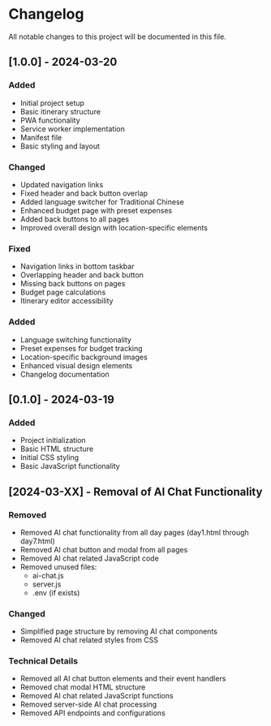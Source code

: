 # Changelog

All notable changes to this project will be documented in this file.

## [1.0.0] - 2024-03-20

### Added
- Initial project setup
- Basic itinerary structure
- PWA functionality
- Service worker implementation
- Manifest file
- Basic styling and layout

### Changed
- Updated navigation links
- Fixed header and back button overlap
- Added language switcher for Traditional Chinese
- Enhanced budget page with preset expenses
- Added back buttons to all pages
- Improved overall design with location-specific elements

### Fixed
- Navigation links in bottom taskbar
- Overlapping header and back button
- Missing back buttons on pages
- Budget page calculations
- Itinerary editor accessibility

### Added
- Language switching functionality
- Preset expenses for budget tracking
- Location-specific background images
- Enhanced visual design elements
- Changelog documentation

## [0.1.0] - 2024-03-19

### Added
- Project initialization
- Basic HTML structure
- Initial CSS styling
- Basic JavaScript functionality

## [2024-03-XX] - Removal of AI Chat Functionality

### Removed
- Removed AI chat functionality from all day pages (day1.html through day7.html)
- Removed AI chat button and modal from all pages
- Removed AI chat related JavaScript code
- Removed unused files:
  - ai-chat.js
  - server.js
  - .env (if exists)

### Changed
- Simplified page structure by removing AI chat components
- Removed AI chat related styles from CSS

### Technical Details
- Removed all AI chat button elements and their event handlers
- Removed chat modal HTML structure
- Removed AI chat related JavaScript functions
- Removed server-side AI chat processing
- Removed API endpoints and configurations 